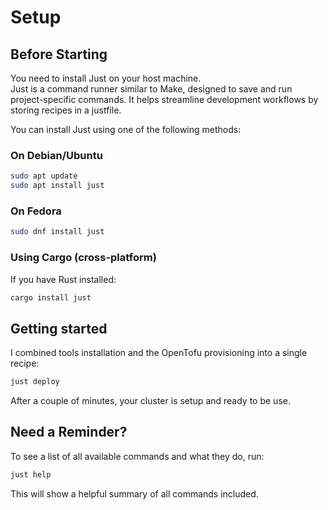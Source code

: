 # Setup

## Before Starting

You need to install Just on your host machine.  
Just is a command runner similar to Make, designed to save and run project-specific commands. It helps streamline development workflows by storing recipes in a justfile.  

You can install Just using one of the following methods:

### On Debian/Ubuntu

```sh
sudo apt update
sudo apt install just
```

### On Fedora

```sh
sudo dnf install just
```

### Using Cargo (cross-platform)

If you have Rust installed:

```sh
cargo install just
```

## Getting started

I combined tools installation and the OpenTofu provisioning into a single recipe:  

```sh
just deploy
```

After a couple of minutes, your cluster is setup and ready to be use.  

## Need a Reminder?

To see a list of all available commands and what they do, run:

```sh
just help
```

This will show a helpful summary of all commands included.  

